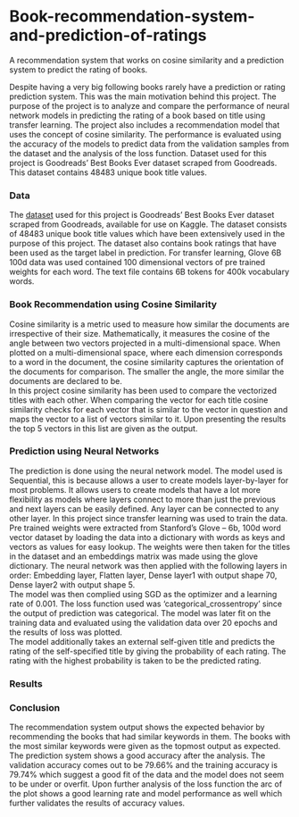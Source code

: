 # Book-recommendation-system-and-prediction-of-ratings
A recommendation system that works on cosine similarity and a prediction system to predict the rating of books.

Despite having a very big following books rarely have a prediction or rating prediction system. This was
the main motivation behind this project. The purpose of the project is to analyze and compare the
performance of neural network models in predicting the rating of a book based on title using transfer
learning. The project also includes a recommendation model that uses the concept of cosine similarity.
The performance is evaluated using the accuracy of the models to predict data from the validation
samples from the dataset and the analysis of the loss function. Dataset used for this project is
Goodreads’ Best Books Ever dataset scraped from Goodreads. This dataset contains 48483 unique book
title values.
<br>

### Data

The [dataset](https://www.kaggle.com/meetnaren/goodreads-best-books?select=book_data.csv) used for this 
project is Goodreads’ Best Books Ever dataset scraped from Goodreads,
available for use on Kaggle. The dataset consists of 48483 unique book title values which have been
extensively used in the purpose of this project. The dataset also contains book ratings that have been
used as the target label in prediction. For transfer learning, Glove 6B 100d data was used contained 100
dimensional vectors of pre trained weights for each word. The text file contains 6B tokens for 400k
vocabulary words.

### Book Recommendation using Cosine Similarity

Cosine similarity is a metric used to measure how similar the documents are irrespective of their
size. Mathematically, it measures the cosine of the angle between two vectors projected in a
multi-dimensional space. When plotted on a multi-dimensional space, where each dimension
corresponds to a word in the document, the cosine similarity captures the orientation of the
documents for comparison. The smaller the angle, the more similar the documents are declared
to be.<br>
In this project cosine similarity has been used to compare the vectorized titles with each other.
When comparing the vector for each title cosine similarity checks for each vector that is similar
to the vector in question and maps the vector to a list of vectors similar to it. Upon presenting
the results the top 5 vectors in this list are given as the output.

### Prediction using Neural Networks

The prediction is done using the neural network model. The model used is Sequential, this is because
allows a user to create models layer-by-layer for most problems. It allows users to create models that
have a lot more flexibility as models where layers connect to more than just the previous and next layers
can be easily defined. Any layer can be connected to any other layer.
In this project since transfer learning was used to train the data. Pre trained weights were extracted
from Stanford’s Glove – 6b, 100d word vector dataset by loading the data into a dictionary with words
as keys and vectors as values for easy lookup. The weights were then taken for the titles in the dataset
and an embeddings matrix was made using the glove dictionary. The neural network was then applied
with the following layers in order: Embedding layer, Flatten layer, Dense layer1 with output shape 70,
Dense layer2 with output shape 5.
<br>
The model was then complied using SGD as the optimizer and a learning rate of 0.001. The loss function
used was ‘categorical_crossentropy’ since the output of prediction was categorical. The model was later
fit on the training data and evaluated using the validation data over 20 epochs and the results of loss
was plotted.
<br>
The model additionally takes an external self-given title and predicts the rating of the self-specified title
by giving the probability of each rating. The rating with the highest probability is taken to be the
predicted rating.

### Results



### Conclusion

The recommendation system output shows the expected behavior by recommending the books that
had similar keywords in them. The books with the most similar keywords were given as the topmost
output as expected. The prediction system shows a good accuracy after the analysis. The validation
accuracy comes out to be 79.66% and the training accuracy is 79.74% which suggest a good fit of the
data and the model does not seem to be under or overfit. Upon further analysis of the loss function the
arc of the plot shows a good learning rate and model performance as well which further validates the
results of accuracy values.

